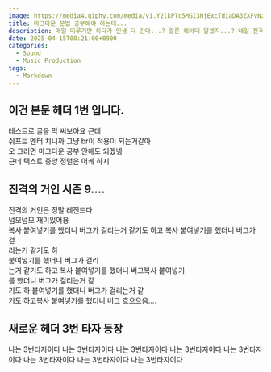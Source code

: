 ```yaml
---
image: https://media4.giphy.com/media/v1.Y2lkPTc5MGI3NjExcTdiaDA3ZXFvNzRwOGNyeTkwcmFhaGRtOGtuY2ZzOXZ0ZHo0bmcwMyZlcD12MV9pbnRlcm5hbF9naWZfYnlfaWQmY3Q9Zw/C14xgLsup8XsY/giphy.gif
title: 마크다운 문법 공부해야 하는데...
description: 매일 미루기만 하다가 인생 다 간다...? 얼른 해야대 알겠지...? 내일 진격의거인 재밌으려나 ㅎㅎ
date: 2025-04-15T00:21:00+0900
categories:
  - Sound
  - Music Production
tags:
  - Markdown
---
```

## 이건 본문 헤더 1번 입니다.

테스트로 글을 막 써보아요 근데\
쉬프트 엔터 치니까 그냥 br이 적용이 되는거같아\
오 그러면 마크다운 공부 안해도 되겠넹\
근데 텍스트 중앙 정렬은 어케 하지

## 진격의 거인 시즌 9....

진격의 거인은 정말 레전드다\
넘모넘모 재미있어용\
복사 붙여넣기를 했더니 버그가 걸리는거 같기도 하고
복사 붙여넣기를 했더니 버그가 걸\
리는거 같기도 하\
 붙여넣기를 했더니 버그가 걸리\
는거 같기도 하고
복사 붙여넣기를 했더니 버그복사 붙여넣기\
를 했더니 버그가 걸리는거 같\
기도 하 붙여넣기를 했더니 버그가 걸리는거 같\
기도 하고복사 붙여넣기를 했더니 버그
흐으으음....

## 새로운 헤더 3번 타자 등장

나는 3번타자이다
나는 3번타자이다
나는 3번타자이다
나는 3번타자이다
나는 3번타자이다
나는 3번타자이다
나는 3번타자이다
나는 3번타자이다
